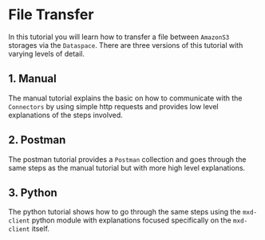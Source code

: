 # File Transfer

In this tutorial you will learn how to transfer a file between `AmazonS3` storages via the `Dataspace`. There are three versions of this tutorial with varying levels of detail.

## 1. Manual

The manual tutorial explains the basic on how to communicate with the `Connectors` by using simple http requests and provides low level explanations of the steps involved.

## 2. Postman

The postman tutorial provides a `Postman` collection and goes through the same steps as the manual tutorial but with more high level explanations.

## 3. Python

The python tutorial shows how to go through the same steps using the `mxd-client` python module with explanations focused specifically on the `mxd-client` itself.
